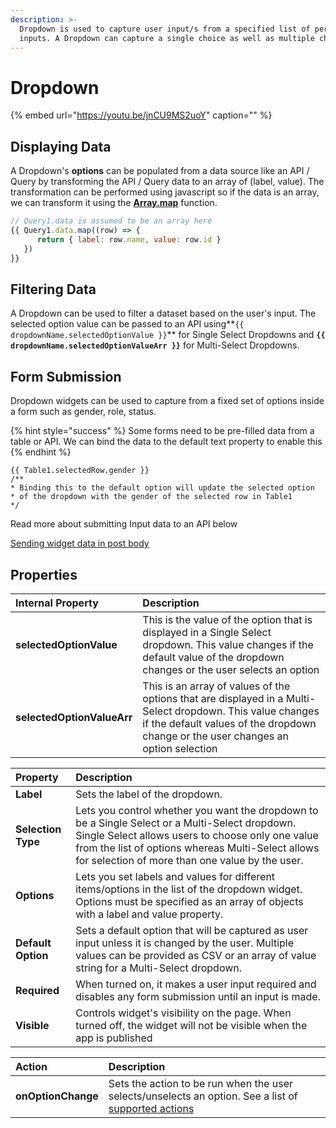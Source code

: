 ```yaml
---
description: >-
  ‌Dropdown is used to capture user input/s from a specified list of permitted
  inputs. A Dropdown can capture a single choice as well as multiple choices
---
```


# Dropdown



{% embed url="https://youtu.be/jnCU9MS2uoY" caption="" %}

## Displaying Data

A Dropdown's **options** can be populated from a data source like an API / Query by transforming the API / Query data to an array of \(label, value\). The transformation can be performed using javascript so if the data is an array, we can transform it using the [**Array.map**](https://developer.mozilla.org/en-US/docs/Web/JavaScript/Reference/Global_Objects/TypedArray/map) function.

```javascript
// Query1.data is assumed to be an array here
{{ Query1.data.map((row) => { 
      return { label: row.name, value: row.id } 
   }) 
}}
```

## Filtering Data

A Dropdown can be used to filter a dataset based on the user's input. The selected option value can be passed to an API using**`{{ dropdownName.selectedOptionValue }}`** for Single Select Dropdowns and **`{{ dropdownName.selectedOptionValueArr }}`** for Multi-Select Dropdowns.

## **Form Submission**

Dropdown widgets can be used to capture from a fixed set of options inside a form such as gender, role, status.

{% hint style="success" %}
Some forms need to be pre-filled data from a table or API. We can bind the data to the default text property to enable this
{% endhint %}

```text
{{ Table1.selectedRow.gender }}
/**
* Binding this to the default option will update the selected option 
* of the dropdown with the gender of the selected row in Table1
*/
```

Read more about submitting Input data to an API below

[Sending widget data in post body]()

## Properties

| Internal Property | Description |
| :--- | :--- |
| **selectedOptionValue** | This is the value of the option that is displayed in a Single Select dropdown. This value changes if the default value of the dropdown changes or the user selects an option |
| **selectedOptionValueArr** | This is an array of values of the options that are displayed in a Multi-Select dropdown. This value changes if the default values of the dropdown change or the user changes an option selection |

| Property | Description |
| :--- | :--- |
| **Label** | Sets the label of the dropdown. |
| **Selection Type** | Lets you control whether you want the dropdown to be a Single Select or a Multi-Select dropdown. Single Select allows users to choose only one value from the list of options whereas Multi-Select allows for selection of more than one value by the user. |
| **Options** | Lets you set labels and values for different items/options in the list of the dropdown widget. Options must be specified as an array of objects with a label and value property. |
| **Default Option** | Sets a default option that will be captured as user input unless it is changed by the user. Multiple values can be provided as CSV or an array of value string for a Multi-Select dropdown. |
| **Required** | When turned on, it makes a user input required and disables any form submission until an input is made. |
| **Visible** | Controls widget's visibility on the page. When turned off, the widget will not be visible when the app is published |

| Action | Description |
| :--- | :--- |
| **onOptionChange** | Sets the action to be run when the user selects/unselects an option. See a list of [supported actions](../core-concepts/writing-code/appsmith-framework.md) |


